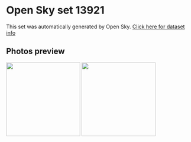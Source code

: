 # Open Sky set 13921
This set was automatically generated by Open Sky.
[Click here for dataset info](https://github.com/0x4248/opensky/blob/master/dataset/13921/info.json)
## Photos preview
<img src="https://raw.githubusercontent.com/0x4248/opensky/master/dataset/13921/photos.gif" width="200px"/>
<img src="https://raw.githubusercontent.com/0x4248/opensky/master/dataset/13921/photos_bw.gif" width="200px"/>
